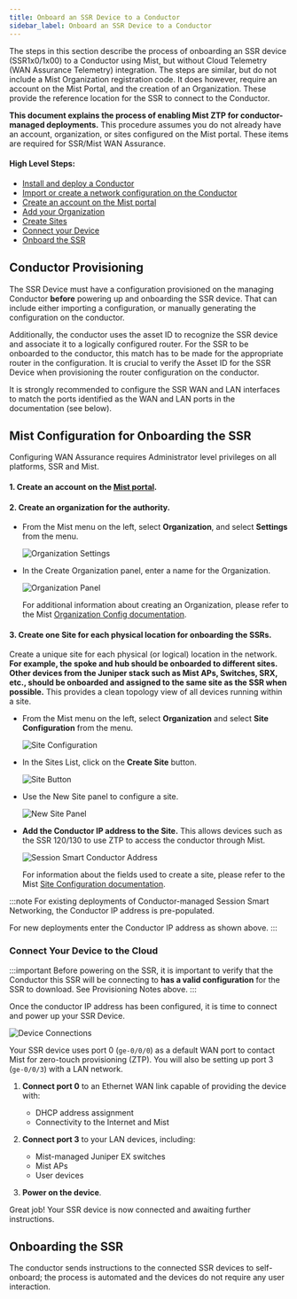 ```yaml
---
title: Onboard an SSR Device to a Conductor
sidebar_label: Onboard an SSR Device to a Conductor
---
```


The steps in this section describe the process of onboarding an SSR device (SSR1x0/1x00) to a Conductor using Mist, but without Cloud Telemetry (WAN Assurance Telemetry) integration. The steps are similar, but do not include a Mist Organization registration code. It does however, require an account on the Mist Portal, and the creation of an Organization. These provide the reference location for the SSR to connect to the Conductor. 

 **This document explains the process of enabling Mist ZTP for conductor-managed deployments.** This procedure assumes you do not already have an account, organization, or sites configured on the Mist portal. These items are required for SSR/Mist WAN Assurance.

#### High Level Steps:
- [Install and deploy a Conductor](single_conductor_install.md)
- [Import or create a network configuration on the Conductor](single_conductor_config.md)
- [Create an account on the Mist portal](#1-create-an-account-on-the-mist-portal)
- [Add your Organization](#2-create-an-organization-for-the-authority)
- [Create Sites](#3-create-one-site-for-each-physical-location-for-onboarding-the-ssrs)
- [Connect your Device](#connect-your-device-to-the-cloud) 
- [Onboard the SSR](#onboarding-the-ssr)

## Conductor Provisioning

The SSR Device must have a configuration provisioned on the managing Conductor **before** powering up and onboarding the SSR device. That can include either importing a configuration, or manually generating the configuration on the conductor. 

Additionally, the conductor uses the asset ID to recognize the SSR device and associate it to a logically configured router. For the SSR to be onboarded to the conductor, this match has to be made for the appropriate router in the configuration. It is crucial to verify the Asset ID for the SSR Device when provisioning the router configuration on the conductor. 

<!--- It's not clear to me what to expect for the asset id value from these SSR devices after Mist points them to conductor (is it the serial number, MAC address, or a UUID on a label on the box?) but for the SSR to be onboarded to the conductor this match has to be made on the appropriate router in the conductor config.--->

It is strongly recommended to configure the SSR WAN and LAN interfaces to match the ports identified as the WAN and LAN ports in the documentation (see below).

## Mist Configuration for Onboarding the SSR 

Configuring WAN Assurance requires Administrator level privileges on all platforms, SSR and Mist.

#### 1. Create an account on the [Mist portal](https://manage.mist.com/).

#### 2. Create an organization for the authority.

- From the Mist menu on the left, select **Organization**, and select **Settings** from the menu.

    ![Organization Settings](/img/wan_org_settings.png)

- In the Create Organization panel, enter a name for the Organization.

    ![Organization Panel](/img/wan_create_org.png)

    For additional information about creating an Organization, please refer to the Mist [Organization Config documentation](https://www.mist.com/documentation/category/organization-config/).

#### 3. Create one Site for each physical location for onboarding the SSRs.

Create a unique site for each physical (or logical) location in the network. **For example, the spoke and hub should be onboarded to different sites. Other devices from the Juniper stack such as Mist APs, Switches, SRX, etc., should be onboarded and assigned to the same site as the SSR when possible.** This provides a clean topology view of all devices running within a site.

- From the Mist menu on the left, select **Organization** and select **Site Configuration** from the menu.

    ![Site Configuration](/img/wan_org_site_config.png)

- In the Sites List, click on the **Create Site** button.

    ![Site Button](/img/wan_create_site_button.png)

- Use the New Site panel to configure a site.

    ![New Site Panel](/img/wan_new_site.png)

- **Add the Conductor IP address to the Site.** This allows devices such as the SSR 120/130 to use ZTP to access the conductor through Mist.

    ![Session Smart Conductor Address](/img/wanas_conductor_ip_mist.png)

    For information about the fields used to create a site, please refer to the Mist [Site Configuration documentation](https://www.mist.com/documentation/category/site-configuration/).

:::note
For existing deployments of Conductor-managed Session Smart Networking, the Conductor IP address is pre-populated.

For new deployments enter the Conductor IP address as shown above.
:::

### Connect Your Device to the Cloud

:::important
Before powering on the SSR, it is important to verify that the Conductor this SSR will be connecting to **has a valid configuration** for the SSR to download. See Provisioning Notes above.
:::

Once the conductor IP address has been configured, it is time to connect and power up your SSR Device.

![Device Connections](/img/intro_wa_ssr120_quickstart_1.png)

Your SSR device uses port 0 (`ge-0/0/0`) as a default WAN port to contact Mist for zero-touch provisioning (ZTP). You will also be setting up port 3 (`ge-0/0/3`) with a LAN network.

1. **Connect port 0** to an Ethernet WAN link capable of providing the device with:
    * DHCP address assignment
    * Connectivity to the Internet and Mist

2. **Connect port 3** to your LAN devices, including:
    * Mist-managed Juniper EX switches
    * Mist APs
    * User devices

3. **Power on the device**.

Great job! Your SSR device is now connected and awaiting further instructions.

## Onboarding the SSR

The conductor sends instructions to the connected SSR devices to self-onboard; the process is automated and the devices do not require any user interaction.



<!---- remove the info below, verify it's use in Telemetry 

## Additional Information

### Skipping Specific Routers

A router or routers can be skipped during the Mist onboarding process. Use the Conductor GUI to change **authority > router > mist-wan-assurance > enabled** to `false`. The Conductor will skip the router and associated nodes (if it is an HA router).

For a system that has completed the onboarding process, setting `mist-wan-assurance` to `false` will prevent telemetry data from being sent to the cloud.

:::note
Disabling WAN Assurance does not automatically release the router from the cloud. See Releasing a Router for more information.
::: ----->